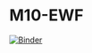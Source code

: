# M10-EWF

[![Binder](https://mybinder.org/badge_logo.svg)](https://mybinder.org/v2/gh/AStrittmatter/M10-EWF/HEAD)
